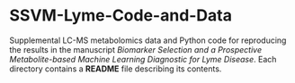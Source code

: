 # SSVM-Lyme-Code-and-Data
Supplemental LC-MS metabolomics data and Python code for reproducing the results in the manuscript *Biomarker Selection and a Prospective Metabolite-based Machine Learning Diagnostic for Lyme Disease*. Each directory contains a **README** file describing its contents.
